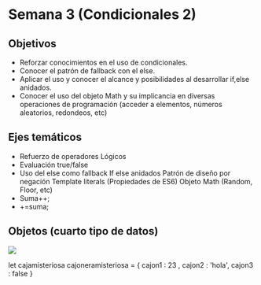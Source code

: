 # Semana 3 (Condicionales 2)

## Objetivos

- Reforzar conocimientos en el uso de condicionales.
- Conocer el patrón de fallback con el else.
- Aplicar el uso y conocer el alcance y posibilidades al desarrollar if,else anidados.
- Conocer el uso del objeto Math y su implicancia en diversas operaciones de programación (acceder a elementos, números aleatorios, redondeos, etc)

## Ejes temáticos

- Refuerzo de operadores Lógicos
- Evaluación true/false
- Uso del else como fallback
If else anidados
Patrón de diseño por negación
Template literals (Propiedades de ES6)
Objeto Math (Random, Floor, etc)
- Suma++;
- +=suma;

## Objetos (cuarto tipo de datos)

![](https://http2.mlstatic.com/D_NQ_NP_881520-MLA43683157972_102020-O.webp)

let cajamisteriosa
cajoneramisteriosa = { cajon1 : 23 , cajon2 : 'hola', cajon3 : false } 
